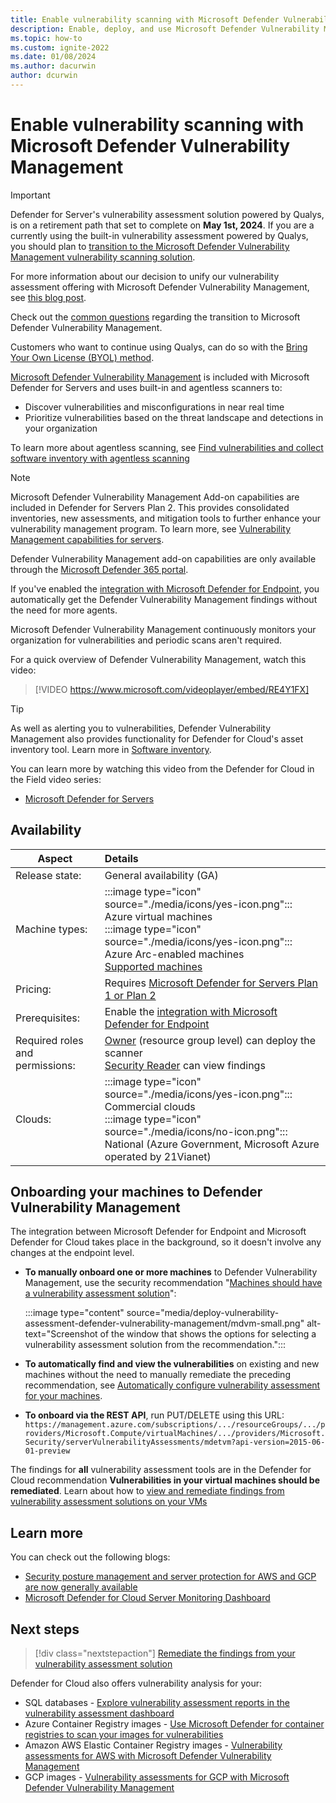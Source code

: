 ```yaml
---
title: Enable vulnerability scanning with Microsoft Defender Vulnerability Management
description: Enable, deploy, and use Microsoft Defender Vulnerability Management with Microsoft Defender for Cloud to discover weaknesses in your Azure and hybrid machines
ms.topic: how-to
ms.custom: ignite-2022
ms.date: 01/08/2024
ms.author: dacurwin
author: dcurwin
---
```


# Enable vulnerability scanning with Microsoft Defender Vulnerability Management

> [!IMPORTANT]
> Defender for Server's vulnerability assessment solution powered by Qualys, is on a retirement path that set to complete on **May 1st, 2024**. If you are a currently using the built-in vulnerability assessment powered by Qualys, you should plan to [transition to the Microsoft Defender Vulnerability Management vulnerability scanning solution](how-to-transition-to-built-in.md).
>
> For more information about our decision to unify our vulnerability assessment offering with Microsoft Defender Vulnerability Management, see [this blog post](https://techcommunity.microsoft.com/t5/microsoft-defender-for-cloud/defender-for-cloud-unified-vulnerability-assessment-powered-by/ba-p/3990112).
>
> Check out the [common questions](faq-scanner-detection.yml) regarding the transition to Microsoft Defender Vulnerability Management.
>
> Customers who want to continue using Qualys, can do so with the [Bring Your Own License (BYOL) method](deploy-vulnerability-assessment-byol-vm.md).

[Microsoft Defender Vulnerability Management](/microsoft-365/security/defender-vulnerability-management/defender-vulnerability-management) is included with Microsoft Defender for Servers and uses built-in and agentless scanners to:

- Discover vulnerabilities and misconfigurations in near real time
- Prioritize vulnerabilities based on the threat landscape and detections in your organization

To learn more about agentless scanning, see [Find vulnerabilities and collect software inventory with agentless scanning](enable-vulnerability-assessment-agentless.md)

>[!Note]
> Microsoft Defender Vulnerability Management Add-on capabilities are included in Defender for Servers Plan 2. This provides consolidated inventories, new assessments, and mitigation tools to further enhance your vulnerability management program. To learn more, see [Vulnerability Management capabilities for servers](/microsoft-365/security/defender-vulnerability-management/defender-vulnerability-management-capabilities#vulnerability-managment-capabilities-for-servers).
>
> Defender Vulnerability Management add-on capabilities are only available through the [Microsoft Defender 365 portal](https://security.microsoft.com/homepage).

If you've enabled the [integration with Microsoft Defender for Endpoint](integration-defender-for-endpoint.md), you  automatically get the Defender Vulnerability Management findings without the need for more agents.

Microsoft Defender Vulnerability Management continuously monitors your organization for vulnerabilities and periodic scans aren't required.

For a quick overview of Defender Vulnerability Management, watch this video:

> [!VIDEO https://www.microsoft.com/videoplayer/embed/RE4Y1FX]

> [!TIP]
> As well as alerting you to vulnerabilities, Defender Vulnerability Management also provides functionality for Defender for Cloud's asset inventory tool. Learn more in [Software inventory](asset-inventory.md#access-a-software-inventory).

You can learn more by watching this video from the Defender for Cloud in the Field video series:

- [Microsoft Defender for Servers](episode-five.md)

## Availability

|Aspect|Details|
|----|:----|
|Release state:|General availability (GA)|
|Machine types:|:::image type="icon" source="./media/icons/yes-icon.png"::: Azure virtual machines<br>:::image type="icon" source="./media/icons/yes-icon.png"::: Azure Arc-enabled machines <br> [Supported machines](/microsoft-365/security/defender-endpoint/tvm-supported-os)|
|Pricing:|Requires [Microsoft Defender for Servers Plan 1 or Plan 2](plan-defender-for-servers-select-plan.md#plan-features)|
|Prerequisites:|Enable the [integration with Microsoft Defender for Endpoint](integration-defender-for-endpoint.md)|
|Required roles and permissions:|[Owner](../role-based-access-control/built-in-roles.md#owner) (resource group level) can deploy the scanner<br>[Security Reader](../role-based-access-control/built-in-roles.md#security-reader) can view findings|
|Clouds:|:::image type="icon" source="./media/icons/yes-icon.png"::: Commercial clouds<br>:::image type="icon" source="./media/icons/no-icon.png"::: National (Azure Government, Microsoft Azure operated by 21Vianet)|

## Onboarding your machines to Defender Vulnerability Management

The integration between Microsoft Defender for Endpoint and Microsoft Defender for Cloud takes place in the background, so it doesn't involve any changes at the endpoint level.

- **To manually onboard one or more machines** to Defender Vulnerability Management, use the security recommendation "[Machines should have a vulnerability assessment solution](https://portal.azure.com/#blade/Microsoft_Azure_Security/RecommendationsBlade/assessmentKey/ffff0522-1e88-47fc-8382-2a80ba848f5d)":

    :::image type="content" source="media/deploy-vulnerability-assessment-defender-vulnerability-management/mdvm-small.png" alt-text="Screenshot of the window that shows the options for selecting a vulnerability assessment solution from the recommendation.":::

- **To automatically find and view the vulnerabilities** on existing and new machines without the need to manually remediate the preceding recommendation, see [Automatically configure vulnerability assessment for your machines](auto-deploy-vulnerability-assessment.md).

- **To onboard via the REST API**, run PUT/DELETE using this URL: `https://management.azure.com/subscriptions/.../resourceGroups/.../providers/Microsoft.Compute/virtualMachines/.../providers/Microsoft.Security/serverVulnerabilityAssessments/mdetvm?api-version=2015-06-01-preview`

The findings for **all** vulnerability assessment tools are in the Defender for Cloud recommendation **Vulnerabilities in your virtual machines should be remediated**. Learn about how to [view and remediate findings from vulnerability assessment solutions on your VMs](remediate-vulnerability-findings-vm.md)

## Learn more

You can check out the following blogs:

- [Security posture management and server protection for AWS and GCP are now generally available](https://techcommunity.microsoft.com/t5/microsoft-defender-for-cloud/security-posture-management-and-server-protection-for-aws-and/ba-p/3271388)
- [Microsoft Defender for Cloud Server Monitoring Dashboard](https://techcommunity.microsoft.com/t5/microsoft-defender-for-cloud/microsoft-defender-for-cloud-server-monitoring-dashboard/ba-p/2869658)

## Next steps

> [!div class="nextstepaction"]
> [Remediate the findings from your vulnerability assessment solution](remediate-vulnerability-findings-vm.md)

Defender for Cloud also offers vulnerability analysis for your:

- SQL databases - [Explore vulnerability assessment reports in the vulnerability assessment dashboard](defender-for-sql-on-machines-vulnerability-assessment.md#explore-vulnerability-assessment-reports)
- Azure Container Registry images - [Use Microsoft Defender for container registries to scan your images for vulnerabilities](defender-for-containers-vulnerability-assessment-azure.md)
- Amazon AWS Elastic Container Registry images - [Vulnerability assessments for AWS with Microsoft Defender Vulnerability Management](agentless-vulnerability-assessment-aws.md)
- GCP images - [Vulnerability assessments for GCP with Microsoft Defender Vulnerability Management](agentless-vulnerability-assessment-gcp.md)
